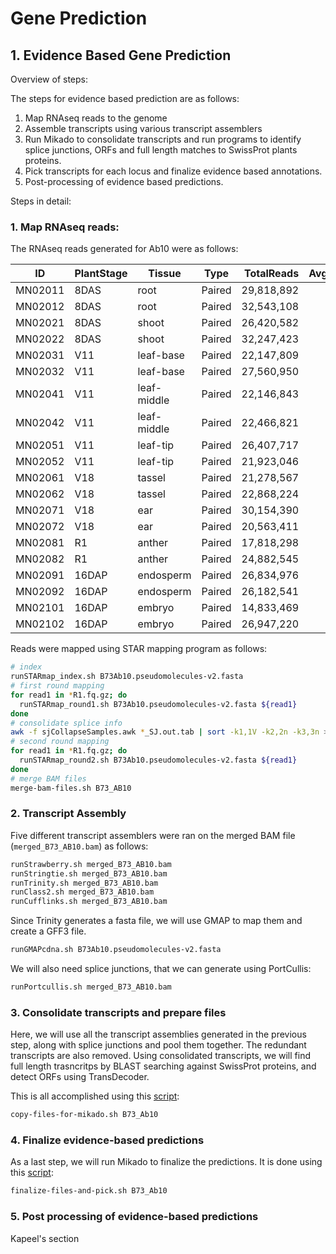 # Gene Prediction

## 1. Evidence Based Gene Prediction

Overview of steps:

The steps for evidence based prediction are as follows:

1. Map RNAseq reads to the genome
2. Assemble transcripts using various transcript assemblers
3. Run Mikado to consolidate transcripts and run programs to identify splice junctions, ORFs and full length matches to SwissProt plants proteins.
4. Pick transcripts for each locus and finalize evidence based annotations.
5. Post-processing of evidence based predictions.

Steps in detail:

### 1. Map RNAseq reads:

The RNAseq reads generated for Ab10 were as follows:

| ID      | PlantStage | Tissue      | Type   | TotalReads | AvgLength |
|---------|-------------|-------------|--------|------------:|-----------:|
| MN02011 | 8DAS        | root        | Paired |  29,818,892 |        152 |
| MN02012 | 8DAS        | root        | Paired |  32,543,108 |        152 |
| MN02021 | 8DAS        | shoot       | Paired |  26,420,582 |        152 |
| MN02022 | 8DAS        | shoot       | Paired |  32,247,423 |        152 |
| MN02031 | V11         | leaf-base   | Paired |  22,147,809 |        151 |
| MN02032 | V11         | leaf-base   | Paired |  27,560,950 |        151 |
| MN02041 | V11         | leaf-middle | Paired |  22,146,843 |        151 |
| MN02042 | V11         | leaf-middle | Paired |  22,466,821 |        151 |
| MN02051 | V11         | leaf-tip    | Paired |  26,407,717 |        151 |
| MN02052 | V11         | leaf-tip    | Paired |  21,923,046 |        151 |
| MN02061 | V18         | tassel      | Paired |  21,278,567 |        151 |
| MN02062 | V18         | tassel      | Paired |  22,868,224 |        151 |
| MN02071 | V18         | ear         | Paired |  30,154,390 |        151 |
| MN02072 | V18         | ear         | Paired |  20,563,411 |        151 |
| MN02081 | R1          | anther      | Paired |  17,818,298 |        151 |
| MN02082 | R1          | anther      | Paired |  24,882,545 |        151 |
| MN02091 | 16DAP       | endosperm   | Paired |  26,834,976 |        151 |
| MN02092 | 16DAP       | endosperm   | Paired |  26,182,541 |        151 |
| MN02101 | 16DAP       | embryo      | Paired |  14,833,469 |        151 |
| MN02102 | 16DAP       | embryo      | Paired |  26,947,220 |        151 |


Reads were mapped using STAR mapping program as follows:

```bash
# index
runSTARmap_index.sh B73Ab10.pseudomolecules-v2.fasta
# first round mapping
for read1 in *R1.fq.gz; do
  runSTARmap_round1.sh B73Ab10.pseudomolecules-v2.fasta ${read1}
done
# consolidate splice info
awk -f sjCollapseSamples.awk *_SJ.out.tab | sort -k1,1V -k2,2n -k3,3n > SJ.all
# second round mapping
for read1 in *R1.fq.gz; do
  runSTARmap_round2.sh B73Ab10.pseudomolecules-v2.fasta ${read1}
done
# merge BAM files
merge-bam-files.sh B73_AB10
```

### 2. Transcript Assembly

Five different transcript assemblers were ran on the merged BAM file (`merged_B73_AB10.bam`) as follows:


```bash
runStrawberry.sh merged_B73_AB10.bam
runStringtie.sh merged_B73_AB10.bam
runTrinity.sh merged_B73_AB10.bam
runClass2.sh merged_B73_AB10.bam
runCufflinks.sh merged_B73_AB10.bam
```

Since Trinity generates a fasta file, we will use GMAP to map them and create a GFF3 file.

```bash
runGMAPcdna.sh B73Ab10.pseudomolecules-v2.fasta
```

We will also need splice junctions, that we can generate using PortCullis:

```bash
runPortcullis.sh merged_B73_AB10.bam
```

### 3. Consolidate transcripts and prepare files

Here, we will use all the transcript assemblies generated in the previous step, along with splice junctions and pool them together. The redundant transcripts are also removed. Using consolidated transcripts, we will find full length trasncritps by BLAST searching against SwissProt proteins, and detect ORFs using TransDecoder.

This is all accomplished using this [script](copy-files-for-mikado.sh):

```bash
copy-files-for-mikado.sh B73_Ab10
```

### 4. Finalize evidence-based predictions

As a last step, we will run Mikado to finalize the predictions. It is done using this [script](finalize-files-and-pick.sh):


```bash
finalize-files-and-pick.sh B73_Ab10
```

### 5. Post processing of evidence-based predictions

Kapeel's section
